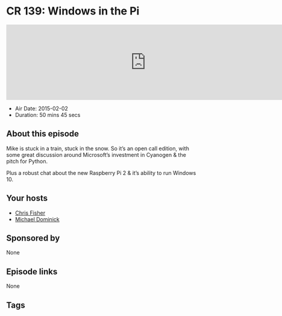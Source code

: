 # CR 139: Windows in the Pi

<iframe src="https://player.fireside.fm/v2/MLf2ZzhC+tnfN2u_c?theme=dark" width="740" height="200" frameborder="0" scrolling="no"></iframe>

* Air Date: 2015-02-02
* Duration: 50 mins 45 secs

## About this episode

Mike is stuck in a train, stuck in the snow. So it’s an open call edition, with some great discussion around Microsoft’s investment in Cyanogen & the pitch for Python.

Plus a robust chat about the new Raspberry Pi 2 & it’s ability to run Windows 10.

## Your hosts
* [Chris Fisher](https://coder.show/hosts/chrislas)
* [Michael Dominick](https://coder.show/hosts/michael)

## Sponsored by

None



## Episode links

None



## Tags

